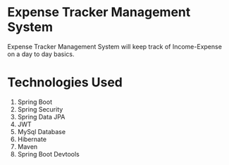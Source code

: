 # Expense Tracker Management System

Expense Tracker Management System  will keep  track of Income-Expense on a day to day basics.

# Technologies Used
1. Spring Boot
2. Spring Security
3. Spring Data JPA
4. JWT
5. MySql Database
6. Hibernate
7. Maven
8. Spring Boot Devtools




